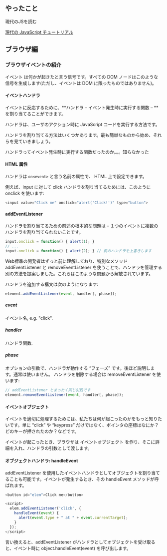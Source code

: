 ## やったこと
現代のJSを読む  

[現代の JavaScript チュートリアル](https://ja.javascript.info/)  


## ブラウザ編

### ブラウザイベントの紹介
イベント は何かが起きたと言う信号です。すべての DOM ノードはこのような信号を生成します(ただし、イベントは DOM に限ったものではありません)。  

#### イベントハンドラ
イベントに反応するために、**ハンドラ – イベント発生時に実行する関数 – **を割り当てることができます。

ハンドラは、ユーザのアクション時に JavaScript コードを実行する方法です。

ハンドラを割り当てる方法はいくつかあります。最も簡単なものから始め、それらを見ていきましょう。

ハンドラってイベント発生時に実行する関数だったのか。。。知らなかった


#### HTML 属性
ハンドラは `on<event>` と言う名前の属性で、 HTML 上で設定できます。

例えば、input に対して click ハンドラを割り当てるためには、このように onclick を使います:

```js
<input value="Click me" onclick="alert('Click!')" type="button">
```

#### addEventListener
ハンドラを割り当てるための前述の根本的な問題は – １つのイベントに複数のハンドラを割り当てられないことです。  

```js
input.onclick = function() { alert(1); }
// ...
input.onclick = function() { alert(2); } // 前のハンドラを上書きします
```

Web標準の開発者はずっと前に理解しており、特別なメソッド addEventListener と removeEventListener を使うことで、ハンドラを管理する別の方法を提案しました。これらはこのような問題から解放されています。

ハンドラを追加する構文は次のようになります:  

```js
element.addEventListener(event, handler[, phase]);
```

##### event
イベント名, e.g. "click".

##### handler
ハンドラ関数.

##### phase
オプションの引数で、ハンドラが動作する “フェーズ” です。後ほど説明します。通常は使いません。
ハンドラを削除する場合は removeEventListener を使います:

```js
// addEventListener とまったく同じ引数です
element.removeEventListener(event, handler[, phase]);
```

#### イベントオブジェクト
イベントを適切に処理するためには、私たちは何が起こったのかをもっと知りたいです。単に “click” や “keypress” だけではなく、ポインタの座標はなにか？どのキーが押されたのか？などです。

イベントが起こったとき、ブラウザは イベントオブジェクト を作り、そこに詳細を入れ、ハンドラの引数として渡します。  

#### オブジェクトハンドラ: handleEvent
addEventListener を使用したイベントハンドラとしてオブジェクトを割り当てることも可能です。イベントが発生するとき、その handleEvent メソッドが呼ばれます。  

```js
<button id="elem">Click me</button>

<script>
  elem.addEventListener('click', {
    handleEvent(event) {
      alert(event.type + " at " + event.currentTarget);
    }
  });
</script>
```

言い換えると、addEventListener がハンドラとしてオブジェクトを受け取ると、イベント時に object.handleEvent(event) を呼び出します。  














